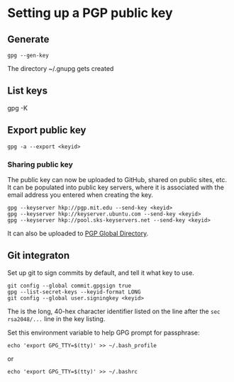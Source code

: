 # Setting up a PGP public key 

## Generate

    gpg --gen-key 

The directory ~/.gnupg gets created

## List keys

   gpg -K

## Export public key

    gpg -a --export <keyid>

### Sharing public key

The public key can now be uploaded to GitHub, shared on public sites, etc.
It can be populated into public key servers, where it is associated with the
email address you entered when creating the key.

    gpg --keyserver hkp://pgp.mit.edu --send-key <keyid>
    gpg --keyserver hkp://keyserver.ubuntu.com --send-key <keyid>
    gpg --keyserver hkp://pool.sks-keyservers.net --send-key <keyid>

It can also be uploaded to [PGP Global Directory](https://keyserver.pgp.com).

## Git integraton

Set up git to sign commits by default, and tell it what key to use.

    git config --global commit.gpgsign true
    gpg --list-secret-keys --keyid-format LONG
    git config --global user.signingkey <keyid>

The <keyid> is the long, 40-hex character identifier
listed on the line after the `sec rsa2048/...` line 
in the key listing.

Set this environment variable to help GPG prompt for passphrase:

    echo 'export GPG_TTY=$(tty)' >> ~/.bash_profile

or

    echo 'export GPG_TTY=$(tty)' >> ~/.bashrc
